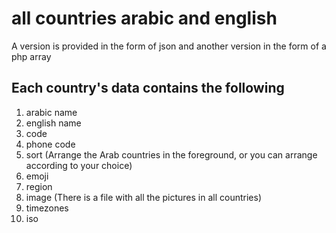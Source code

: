 # all countries arabic and english
A version is provided in the form of json and another version in the form of a php array

## Each country's data contains the following
1. arabic name
2. english name
3. code
4. phone code
5. sort (Arrange the Arab countries in the foreground, or you can arrange according to your choice)
5. emoji
6. region
7. image (There is a file with all the pictures in all countries)
8. timezones
9. iso
